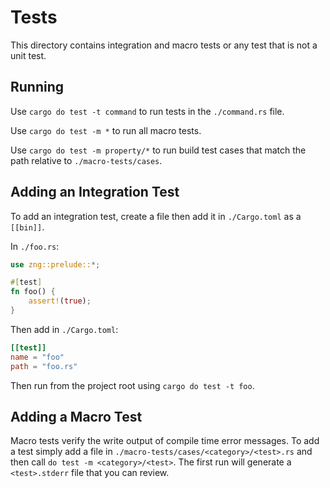 # Tests

This directory contains integration and macro tests or any test that is not a unit test.

## Running

Use `cargo do test -t command` to run tests in the `./command.rs` file.

Use `cargo do test -m *` to run all macro tests.

Use `cargo do test -m property/*` to run build test cases that match the path relative to `./macro-tests/cases`.

## Adding an Integration Test

To add an integration test, create a file then add it in `./Cargo.toml` as a `[[bin]]`.

In `./foo.rs`:
```rust
use zng::prelude::*;

#[test]
fn foo() {
    assert!(true);
}
```

Then add in `./Cargo.toml`:

```toml
[[test]]
name = "foo"
path = "foo.rs"
```

Then run from the project root using `cargo do test -t foo`.

## Adding a Macro Test

Macro tests verify the write output of compile time error messages. To add a test simply add a file in
`./macro-tests/cases/<category>/<test>.rs` and then call `do test -m <category>/<test>`. The first
run will generate a `<test>.stderr` file that you can review.